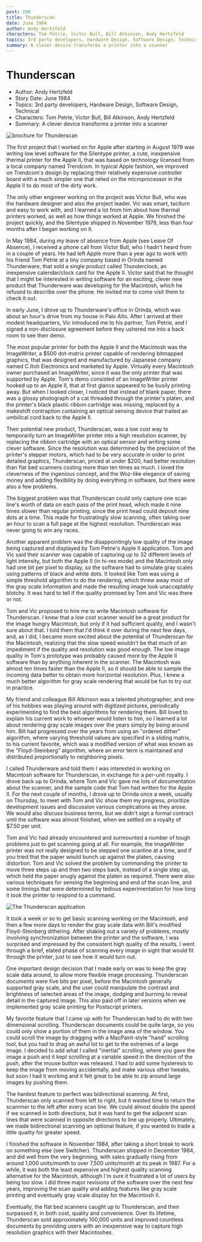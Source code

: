 ```yaml
---
post: 200
title: Thunderscan
date: June 1984
author: Andy Hertzfeld
characters: Tom Petrie, Victor Bull, Bill Atkinson, Andy Hertzfeld
topics: 3rd party developers, Hardware Design, Software Design, Technical
summary: A clever device transforms a printer into a scanner
---
```


# Thunderscan
* Author: Andy Hertzfeld
* Story Date: June 1984
* Topics: 3rd party developers, Hardware Design, Software Design, Technical
* Characters: Tom Petrie, Victor Bull, Bill Atkinson, Andy Hertzfeld
* Summary: A clever device transforms a printer into a scanner

![brochure for Thunderscan](images/Macintosh/tscan_brochure.jpg) 
    
The first project that I worked on for Apple after starting in August 1979 was writing low level software for the Silentype printer, a cute, inexpensive thermal printer for the Apple II, that was based on technology licensed from a local company named Trendcom.  In typical Apple fashion, we improved on Trendcom's design by replacing their relatively expensive controller board with a much simpler one that relied on the microprocessor in the Apple II to do most of the dirty work.

The only other engineer working on the project was Victor Bull, who was the hardware designer and also the project leader.  Vic was smart, taciturn and easy to work with, and I learned a lot from him about how thermal printers worked, as well as how things worked at Apple.  We finished the project quickly, and the Silentype shipped in November 1979, less than four months after I began working on it.

In May 1984, during my leave of absence from Apple (see Leave Of Absence), I received a phone call from Victor Bull, who I hadn't heard from in a couple of years.  He had left Apple more than a year ago to work with his friend Tom Petrie at a tiny company based in Orinda named Thunderware, that sold a single product called Thunderclock, an inexpensive calendar/clock card for the Apple II.  Victor said that he thought that I might be interested in writing software for an exciting, clever new product that Thunderware was developing for the Macintosh, which he refused to describe over the phone. He invited me to come visit them to check it out.

In early June, I drove up to Thunderware's office in Orinda, which was about an hour's drive from my house in Palo Alto.  After I arrived at their modest headquarters, Vic introduced me to his partner, Tom Petrie, and I signed a non-disclosure agreement before they ushered me into a back room to see their demo.

The most popular printer for both the Apple II and the Macintosh was the ImageWriter, a $500 dot-matrix printer capable of rendering bitmapped graphics, that was designed and manufactured by Japanese company named C.Itoh Electronics and marketed by Apple.  Virtually every Macintosh owner purchased an ImageWriter, since it was the only printer that was supported by Apple.  Tom's demo consisted of an ImageWriter printer hooked up to an Apple II, that at first glance appeared to be busily printing away.  But when I looked closer, I noticed that instead of blank paper, there was a glossy photograph of a cat threaded through the printer's platen, and the printer's black plastic ribbon cartridge was missing, replaced by a makeshift contraption containing an optical sensing device that trailed an umbilical cord back to the Apple II.

Their potential new product, Thunderscan, was a low cost way to temporarily turn an ImageWriter printer into a high resolution scanner, by replacing the ribbon cartridge with an optical sensor and writing some clever software.  Since the resolution was determined by the precision of the printer's stepper motors, which had to be very accurate in order to print detailed graphics, Thunderscan, priced at under $200, had better resolution than flat bed scanners costing more than ten times as much.  I loved the cleverness of the ingenious concept, and the Woz-like elegance of saving money and adding flexibility by doing everything in software, but there were also a few problems.

The biggest problem was that Thunderscan could only capture one scan line's worth of data on each pass of the print head, which made it nine times slower than regular printing, since the print head could deposit nine dots at a time.  This made for frustratingly slow scanning, often taking over an hour to scan a full page at the highest resolution.  Thunderscan was never going to win any races.

Another apparent problem was the disappointingly low quality of the image being captured and displayed by Tom Petrie's Apple II application. Tom and Vic said their scanner was capable of capturing up to 32 different levels of light intensity, but both the Apple II (in hi-res mode) and the Macintosh only had one bit per pixel to display, so the software had to simulate gray scales using patterns of black and white dots.  It looked like Tom was using a simple threshold algorithm to do the rendering, which threw away most of the gray scale information and made the resulting image look unacceptably blotchy.  It was hard to tell if the quality promised by Tom and Vic was there or not.

Tom and Vic proposed to hire me to write Macintosh software for Thunderscan.  I knew that a low cost scanner would be a great product for the image hungry Macintosh, but only if it had sufficient quality, and I wasn't sure about that. I told them that I'd think it over during the next few days, and, as I did, I became more excited about the potential of Thunderscan for the Macintosh, realizing that the slow speed wouldn't be that much of an impediment if the quality and resolution was good enough.  The low image quality in Tom's prototype was probably caused more by the Apple II software than by anything inherent in the scanner.  The Macintosh was almost ten times faster than the Apple II, so it should be able to sample the incoming data better to obtain more horizontal resolution.  Plus, I knew a much better algorithm for gray scale rendering that would be fun to try out in practice.

My friend and colleague Bill Atkinson was a talented photographer, and one of his hobbies was playing around with digitized pictures, periodically experimenting to find the best algorithms for rendering them.  Bill loved to explain his current work to whoever would listen to him, so I learned a lot about rendering gray scale images over the years simply by being around him.  Bill had progressed over the years from using an "ordered dither" algorithm, where varying threshold values are specified in a sliding matrix, to his current favorite, which was a modified version of what was known as the "Floyd-Steinberg" algorithm, where an error term is maintained and distributed proportionally to neighboring pixels.

I called Thunderware and told them I was interested in working on Macintosh software for Thunderscan, in exchange for a per-unit royalty.   I drove back up to Orinda, where Tom and Vic gave me lots of documentation about the scanner, and the sample code that Tom had written for the Apple II.  For the next couple of months, I drove up to Orinda once a week, usually on Thursday, to meet with Tom and Vic show them my progress, prioritize development issues and discussion various complications as they arose. We would also discuss business terms, but we didn't sign a formal contract until the software was almost finished, when we settled on a royalty of $7.50 per unit.

Tom and Vic had already encountered and surmounted a number of tough problems just to get scanning going at all.  For example, the ImageWriter printer was not really designed to be stepped one scanline at a time, and if you tried that the paper would bunch up against the platen, causing distortion.  Tom and Vic solved the problem by commanding the printer to move three steps up and then two steps back, instead of a single step up, which held the paper snugly against the platen as required.   There were also various techniques for sensing the beginning and end of the scan line, and some timings that were determined by tedious experimentation for how long it took the printer to respond to a command.

![The Thunderscan application](images/Macintosh/tscanapp.jpg)

It took a week or so to get basic scanning working on the Macintosh, and then a few more days to render the gray scale data with Bill's modified Floyd-Steinberg dithering.  After shaking out a variety of problems, mostly involving synchronization between the printer and the software, I was surprised and impressed by the consistent high quality of the results.  I went through a brief, elated phase of scanning every image in sight that would fit through the printer, just to see how it would turn out.

One important design decision that I made early on was to keep the gray scale data around, to allow more flexible image processing.  Thunderscan documents were five bits per pixel, before the Macintosh generally supported gray scale, and the user could manipulate the contrast and brightness of selected areas of the image, dodging and burning to reveal detail in the captured image.  This also paid off in later versions when we implemented gray scale printing for Postscript printers.

My favorite feature that I came up with for Thunderscan had to do with two dimensional scrolling.  Thunderscan documents could be quite large, so you could only show a portion of them in the image area of the window.  You could scroll the image by dragging with a MacPaint-style "hand" scrolling tool, but you had to drag an awful lot to get to the extremes of a large image.  I decided to add what I called "inertial" scrolling, where you gave the image a push and it kept scrolling at a variable speed in the direction of the push, after the mouse button was released.  I had to add some hysteresis to keep the image from moving accidentally, and make various other tweaks, but soon I had it working and it felt great to be able to zip around  large images by pushing them.

The hardest feature to perfect was bidirectional scanning.  At first, Thunderscan only scanned from left to right, but it wasted time to return the scannner to the left after every scan line.  We could almost double the speed if we scanned in both directions, but it was hard to get the adjacent scan lines that were scanned in opposite directions to line up properly.   Ultimately, we made bidirectional scanning an optional feature, if you wanted to trade a little quality for greater speed.

I finished the software in November 1984, after taking a short break to work on something else (see Switcher).  Thunderscan shipped in December 1984, and did well from the very beginning, with sales gradually rising from around 1,000 units/month to over 7,500 units/month at its peak in 1987.    For a while, it was both the least expensive and highest quality scanning alternative for the Macintosh, although I'm sure it frustrated a lot of users by being too slow.  I did three major revisions of the software over the next few years, improving the scan quality and adding features like gray scale printing and eventually gray scale display for the Macintosh II.

Eventually, the flat bed scanners caught up to Thunderscan, and then surpassed it, in both cost, quality and convenience.   Over its lifetime, Thunderscan sold approximately 100,000 units and improved countless documents by providing users with an inexpensive way to capture high resolution graphics with their Macintoshes.


